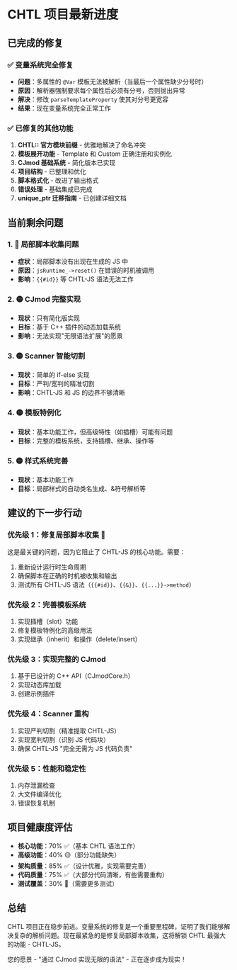 # CHTL 项目最新进度

## 已完成的修复

### ✅ 变量系统完全修复
- **问题**：多属性的 `@Var` 模板无法被解析（当最后一个属性缺少分号时）
- **原因**：解析器强制要求每个属性后必须有分号，否则抛出异常
- **解决**：修改 `parseTemplateProperty` 使其对分号更宽容
- **结果**：现在变量系统完全正常工作

### ✅ 已修复的其他功能
1. **CHTL:: 官方模块前缀** - 优雅地解决了命名冲突
2. **模板展开功能** - Template 和 Custom 正确注册和实例化
3. **CJmod 基础系统** - 简化版本已实现
4. **项目结构** - 已整理和优化
5. **脚本格式化** - 改进了输出格式
6. **错误处理** - 基础集成已完成
7. **unique_ptr 迁移指南** - 已创建详细文档

## 当前剩余问题

### 1. 🔴 局部脚本收集问题
- **症状**：局部脚本没有出现在生成的 JS 中
- **原因**：`jsRuntime_->reset()` 在错误的时机被调用
- **影响**：`{{#id}}` 等 CHTL-JS 语法无法工作

### 2. 🟡 CJmod 完整实现
- **现状**：只有简化版实现
- **目标**：基于 C++ 插件的动态加载系统
- **影响**：无法实现"无限语法扩展"的愿景

### 3. 🟡 Scanner 智能切割
- **现状**：简单的 if-else 实现
- **目标**：严判/宽判的精准切割
- **影响**：CHTL-JS 和 JS 的边界不够清晰

### 4. 🟡 模板特例化
- **现状**：基本功能工作，但高级特性（如插槽）可能有问题
- **目标**：完整的模板系统，支持插槽、继承、操作等

### 5. 🟡 样式系统完善
- **现状**：基本功能工作
- **目标**：局部样式的自动类名生成、&符号解析等

## 建议的下一步行动

### 优先级 1：修复局部脚本收集 🚨
这是最关键的问题，因为它阻止了 CHTL-JS 的核心功能。需要：
1. 重新设计运行时生命周期
2. 确保脚本在正确的时机被收集和输出
3. 测试所有 CHTL-JS 语法（`{{#id}}`、`{{&}}`、`{{...}}->method`）

### 优先级 2：完善模板系统
1. 实现插槽（slot）功能
2. 修复模板特例化的高级用法
3. 实现继承（inherit）和操作（delete/insert）

### 优先级 3：实现完整的 CJmod
1. 基于已设计的 C++ API（CJmodCore.h）
2. 实现动态库加载
3. 创建示例插件

### 优先级 4：Scanner 重构
1. 实现严判切割（精准提取 CHTL-JS）
2. 实现宽判切割（识别 JS 代码块）
3. 确保 CHTL-JS "完全无需为 JS 代码负责"

### 优先级 5：性能和稳定性
1. 内存泄漏检查
2. 大文件编译优化
3. 错误恢复机制

## 项目健康度评估

- **核心功能**：70% ✅（基本 CHTL 语法工作）
- **高级功能**：40% 🟡（部分功能缺失）
- **架构质量**：85% ✅（设计优雅，实现需要完善）
- **代码质量**：75% ✅（大部分代码清晰，有些需要重构）
- **测试覆盖**：30% 🔴（需要更多测试）

## 总结

CHTL 项目正在稳步前进。变量系统的修复是一个重要里程碑，证明了我们能够解决复杂的解析问题。现在最紧急的是修复局部脚本收集，这将解锁 CHTL 最强大的功能 - CHTL-JS。

您的愿景 - "通过 CJmod 实现无限的语法" - 正在逐步成为现实！